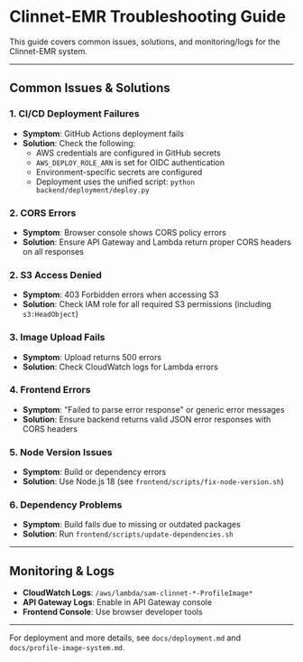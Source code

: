 # Clinnet-EMR Troubleshooting Guide

This guide covers common issues, solutions, and monitoring/logs for the Clinnet-EMR system.

---

## Common Issues & Solutions

### 1. CI/CD Deployment Failures

- **Symptom**: GitHub Actions deployment fails
- **Solution**: Check the following:
  - AWS credentials are configured in GitHub secrets
  - `AWS_DEPLOY_ROLE_ARN` is set for OIDC authentication
  - Environment-specific secrets are configured
  - Deployment uses the unified script: `python backend/deployment/deploy.py`

### 2. CORS Errors

- **Symptom**: Browser console shows CORS policy errors
- **Solution**: Ensure API Gateway and Lambda return proper CORS headers on all responses

### 2. S3 Access Denied

- **Symptom**: 403 Forbidden errors when accessing S3
- **Solution**: Check IAM role for all required S3 permissions (including `s3:HeadObject`)

### 3. Image Upload Fails

- **Symptom**: Upload returns 500 errors
- **Solution**: Check CloudWatch logs for Lambda errors

### 4. Frontend Errors

- **Symptom**: "Failed to parse error response" or generic error messages
- **Solution**: Ensure backend returns valid JSON error responses with CORS headers

### 5. Node Version Issues

- **Symptom**: Build or dependency errors
- **Solution**: Use Node.js 18 (see `frontend/scripts/fix-node-version.sh`)

### 6. Dependency Problems

- **Symptom**: Build fails due to missing or outdated packages
- **Solution**: Run `frontend/scripts/update-dependencies.sh`

---

## Monitoring & Logs

- **CloudWatch Logs**: `/aws/lambda/sam-clinnet-*-ProfileImage*`
- **API Gateway Logs**: Enable in API Gateway console
- **Frontend Console**: Use browser developer tools

---

For deployment and more details, see `docs/deployment.md` and `docs/profile-image-system.md`.
